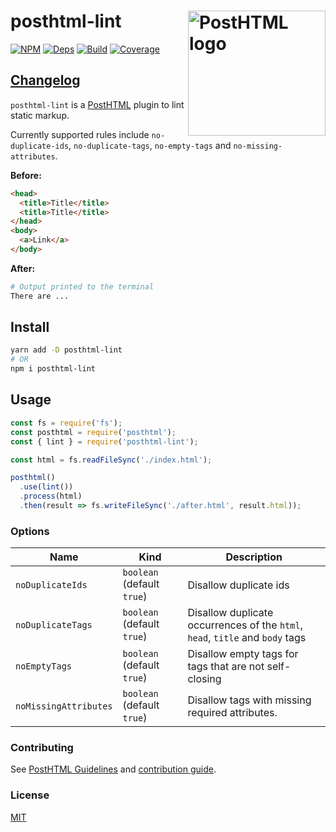 # posthtml-lint <img align="right" width="220" height="200" title="PostHTML logo" src="http://posthtml.github.io/posthtml/logo.svg">

[![NPM][npm]][npm-url]
[![Deps][deps]][deps-url]
[![Build][build]][build-badge]
[![Coverage][codecov-shield]][codecov]

## [Changelog](CHANGELOG.md)

`posthtml-lint` is a [PostHTML](https://github.com/posthtml/posthtml) plugin to lint static markup.

Currently supported rules include `no-duplicate-ids`, `no-duplicate-tags`, `no-empty-tags` and `no-missing-attributes`.

**Before:**

```html
<head>
  <title>Title</title>
  <title>Title</title>
</head>
<body>
  <a>Link</a>
</body>
```

**After:**

```bash
# Output printed to the terminal
There are ...
```

## Install

```bash
yarn add -D posthtml-lint
# OR
npm i posthtml-lint
```

## Usage

```js
const fs = require('fs');
const posthtml = require('posthtml');
const { lint } = require('posthtml-lint');

const html = fs.readFileSync('./index.html');

posthtml()
  .use(lint())
  .process(html)
  .then(result => fs.writeFileSync('./after.html', result.html));
```

### Options

| Name                  | Kind                       | Description                                                                   |
| --------------------- | -------------------------- | ----------------------------------------------------------------------------- |
| `noDuplicateIds`      | `boolean` (default `true`) | Disallow duplicate ids                                                        |
| `noDuplicateTags`     | `boolean` (default `true`) | Disallow duplicate occurrences of the `html`, `head`, `title` and `body` tags |
| `noEmptyTags`         | `boolean` (default `true`) | Disallow empty tags for tags that are not self-closing                        |
| `noMissingAttributes` | `boolean` (default `true`) | Disallow tags with missing required attributes.                               |

### Contributing

See [PostHTML Guidelines](https://github.com/posthtml/posthtml/tree/master/docs) and [contribution guide](CONTRIBUTING.md).

### License

[MIT](LICENSE)

[npm]: https://img.shields.io/npm/v/posthtml-lint.svg?color=blue
[npm-url]: https://npmjs.com/package/posthtml-lint
[deps]: https://david-dm.org/metonym/posthtml-lint.svg
[deps-url]: https://david-dm.org/metonym/posthtml-lint
[build]: https://travis-ci.com/metonym/posthtml-lint.svg?branch=master
[build-badge]: https://travis-ci.com/metonym/posthtml-lint
[codecov]: https://codecov.io/gh/metonym/posthtml-lint
[codecov-shield]: https://img.shields.io/codecov/c/github/metonym/posthtml-lint.svg
